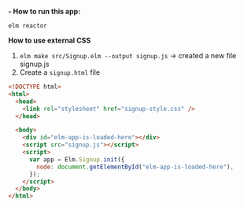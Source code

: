 **- How to run this app:**

`elm reactor`

**How to use external CSS**

1. `elm make src/Signup.elm --output signup.js` -> created a new file signup.js
2. Create a `signup.html` file

```html
<!DOCTYPE html>
<html>
  <head>
    <link rel="stylesheet" href="signup-style.css" />
  </head>

  <body>
    <div id="elm-app-is-loaded-here"></div>
    <script src="signup.js"></script>
    <script>
      var app = Elm.Signup.init({
        node: document.getElementById("elm-app-is-loaded-here"),
      });
    </script>
  </body>
</html>
```
